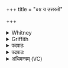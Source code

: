 +++
title = "०४ य उत्तरतो"

+++

<details><summary>Whitney</summary>

य उ॑त्तर॒तो जुह्व॑ति जातवेद॒ उदी॑च्या दि॒शोऽभि॒दास॑न्त्य॒स्मान्।  
सोम॑मृ॒त्वा ते परा॑ञ्चो व्यथन्तां प्र॒त्यगे॑नान् प्रतिस॒रेण॑ हन्मि ॥४॥
</details>

<details><summary>Griffith</summary>

Jatavedas, northward sacrificers as foes assail us from the northern quarter. For harming Soma be they turned and troubled! I smite them backward with mine incantation.
</details>

<details><summary>पदपाठः</summary>

ये। उ॒त्त॒र॒तः। जुह्व॑ति। जा॒त॒ऽवे॒द॒ः। उदी॑च्याः। दि॒शः। अ॒भि॒ऽदास॑न्ति। अ॒स्मान्। सोम॑म्। ऋ॒त्वा। ते। परा॑ञ्चः। व्य॒थ॒न्ता॒म्। प्र॒त्यक्। ए॒ना॒न्। प्र॒ति॒ऽस॒रेण॑। ह॒न्मि॒। ४०.४। 
</details>

<details><summary>पदपाठः</summary>

ये। उ॒त्त॒र॒तः। जुह्व॑ति। जा॒त॒ऽवे॒द॒ः। उदी॑च्याः। दि॒शः। अ॒भि॒ऽदास॑न्ति। अ॒स्मान्। सोम॑म्। ऋ॒त्वा। ते। परा॑ञ्चः। व्य॒थ॒न्ता॒म्। प्र॒त्यक्। ए॒ना॒न्। प्र॒ति॒ऽस॒रेण॑। ह॒न्मि॒। ४०.४। 
</details>

<details><summary>अधिमन्त्रम् (VC)</summary>

- सोमः
- शुक्रः
- त्रिष्टुप्
- शत्रुनाशन सूक्त
</details>

